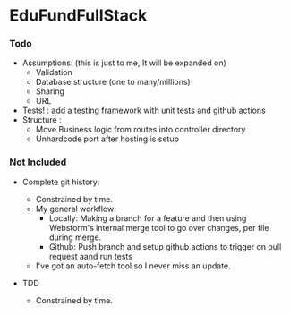 # EduFundFullStack



### Todo
- Assumptions: (this is just to me, It will be expanded on)
  - Validation
  - Database structure (one to many/millions)
  - Sharing
  - URL
- Tests! : add a testing framework with unit tests and github actions
- Structure : 
  - Move Business logic from routes into controller directory
  - Unhardcode port after hosting is setup 


### Not Included
- Complete git history:
  - Constrained by time.
  - My general workflow: 
    - Locally: Making a branch for a feature and then using Webstorm's internal merge tool to go over changes, per file during merge.
    - Github: Push branch and setup github actions to trigger on pull request aand run tests 
  - I've got an auto-fetch tool so I never miss an update.
  
- TDD 
  - Constrained by time.

  
